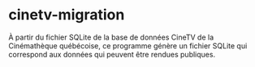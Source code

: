 # cinetv-migration

À partir du fichier SQLite de la base de données CineTV de la Cinémathèque québécoise, ce programme génère un fichier SQLite qui correspond aux données qui peuvent être rendues publiques.